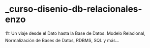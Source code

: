 # _curso-disenio-db-relacionales-enzo
🏗️ Un viaje desde el Dato hasta la Base de Datos. Modelo Relacional, Normalización de Bases de Datos, RDBMS, SQL y más...

